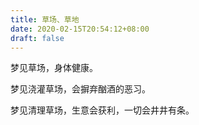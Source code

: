 ```yaml
---
title: 草场、草地
date: 2020-02-15T20:54:12+08:00
draft: false
---
```


梦见草场，身体健康。



梦见浇灌草场，会摒弃酗酒的恶习。



梦见清理草场，生意会获利，一切会井井有条。

